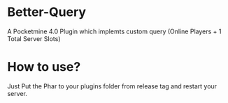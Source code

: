 # Better-Query
A Pocketmine 4.0 Plugin which implemts custom query
(Online Players + 1 Total Server Slots)

# How to use?
Just Put the Phar to your plugins folder from release tag and restart your server.

